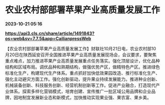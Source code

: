 # 农业农村部部署苹果产业高质量发展工作

**2023-10-21 05:16**

**https://api3.cls.cn/share/article/1491843?os=web&sv=7.7.5&app=CailianpressWeb**

【农业农村部部署苹果产业高质量发展工作】财联社10月21日电，农业农村部10月20日在陕西延安召开全国推进苹果产业高质量发展现场会，会议要求，要聚焦重点难点，加力推进苹果产业高质量发展重点任务落实。强化顶层设计，优化品种结构和区域布局。调优品种和熟期结构，做强优势产区，做精特色产区。推进绿色标准化生产，构建现代生产体系。重点抓好加快低效果园改造、推行标准化生产、强化主动避灾方面工作。强化创新驱动，提升果业持续发展能力。推进种业创新、机械装备创新、科技服务创新、经营机制创新等工作。促进产业融合，打造现代产业体系。探索多样化营销模式，培育创建、宣传推广一批区域公用品牌和企业品牌，因地制宜发展新业态和新模式，加快推动实现果业强、果农富、果乡美。